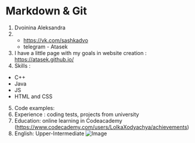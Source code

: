 # 	Markdown & Git
1. Dvoinina Aleksandra
2. * https://vk.com/sashkadvo
   * telegram - Atasek
3. I have a little page with my goals in website creation : https://atasek.github.io/
4. Skills : 
- С++
- Java
- JS
- HTML and CSS
5. Code examples:
6. Experience : coding tests, projects from university
7. Education: online learning in Codeacademy (https://www.codecademy.com/users/LolkaXodyachya/achievements)
8. English: Upper-Intermediate 
![Image](https://propostuplenie.ru/website/navigator/var/custom/file/gbp-h.jpg)
